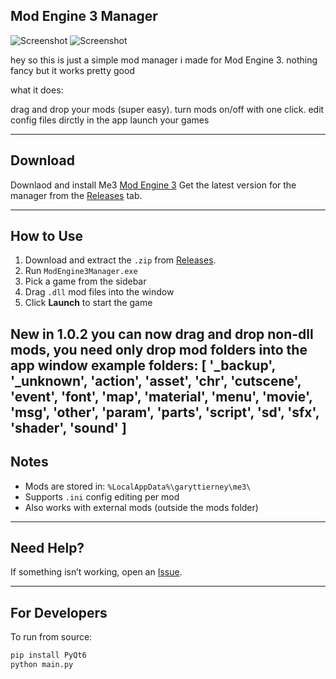 ## Mod Engine 3 Manager


![Screenshot](https://i.ibb.co/GQygXRQF/Screenshot-2025-06-18-202933.png)
![Screenshot](https://i.ibb.co/nqDyCq2r/Screenshot-2025-06-18-205547.png)

hey so this is just a simple mod manager i made for Mod Engine 3. nothing fancy but it works pretty good


what it does:

drag and drop your mods (super easy).
turn mods on/off with one click.
edit config files dirctly in the app
launch your games

---

## Download

Downlaod and install Me3 [Mod Engine 3](https://github.com/garyttierney/me3/releases/latest) 
Get the latest version for the manager from the [Releases](https://github.com/2pz/me3-manager/releases) tab.

---

## How to Use

1. Download and extract the `.zip` from [Releases](https://github.com/2pz/me3-manager/releases).
2. Run `ModEngine3Manager.exe`
3. Pick a game from the sidebar
4. Drag `.dll` mod files into the window
5. Click **Launch** to start the game

New in 1.0.2 you can now drag and drop non-dll mods, you need only drop mod folders into the app window
example folders:
[
            '_backup', '_unknown', 'action', 'asset', 'chr', 'cutscene', 'event',
            'font', 'map', 'material', 'menu', 'movie', 'msg', 'other', 'param',
            'parts', 'script', 'sd', 'sfx', 'shader', 'sound'
        ]
---

## Notes

- Mods are stored in: `%LocalAppData%\garyttierney\me3\`
- Supports `.ini` config editing per mod
- Also works with external mods (outside the mods folder)

---

## Need Help?

If something isn’t working, open an [Issue](https://github.com/2Pz/me3-manager/issues).

---

## For Developers

To run from source:

```bash
pip install PyQt6
python main.py
